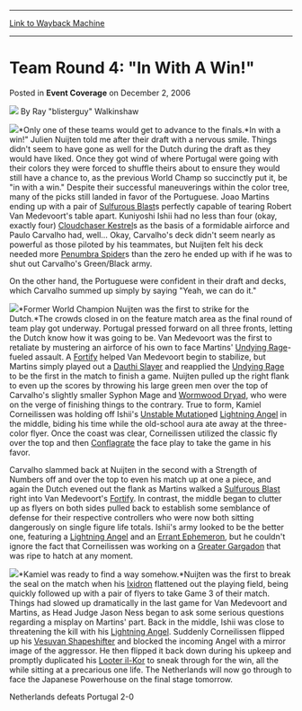 
---
[Link to Wayback Machine](https://web.archive.org/web/20210725100900/https://magic.wizards.com/en/articles/archive/event-coverage/team-round-4-win-2006-12-02)

[_metadata_:author]:- "Ray `blisterguy` Walkinshaw"
[_metadata_:description]:- "Only one of these teams would get to advance to the finals.In with a win!` Julien Nuijten told me after their draft with a nervous smile. Things didn't seem to have gone as well for the Dutch during the draft as they would have liked. Once they got wind of where Portugal were going with their colors they were forced to shuffle theirs about to ensure they would still have a"
[_metadata_:generator]:- "Drupal 7 (http://drupal.org)"
[_metadata_:node]:- "589891"
[_metadata_:publish_date]:- "2006-12-02"
[_metadata_:source]:- "div-main-content"
[_metadata_:title]:- "Team Round 4: `In With A Win!`"
[_metadata_:wayback_capture_timestamp]:- "2021-07-25 10:09:00"
[_metadata_:wayback_raw_url]:- "https://web.archive.org/web/20210725100900id_/https://magic.wizards.com/en/articles/archive/event-coverage/team-round-4-win-2006-12-02"
[_metadata_:wayback_url]:- "https://magic.wizards.com/en/articles/archive/event-coverage/team-round-4-win-2006-12-02"
---


Team Round 4: "In With A Win!"
==============================



 Posted in **Event Coverage**
 on December 2, 2006 






![](https://media.magic.wizards.com/styles/auth_small/public/generic-avatar-150_85.png)
By Ray "blisterguy" Walkinshaw











![](https://media.magic.wizards.com/image_legacy_migration/sideboard/images/worlds06/r4group.jpg)*Only one of these teams would get to advance to the finals.*In with a win!" Julien Nuijten told me after their draft with a nervous smile. Things didn't seem to have gone as well for the Dutch during the draft as they would have liked. Once they got wind of where Portugal were going with their colors they were forced to shuffle theirs about to ensure they would still have a chance to, as the previous World Champ so succinctly put it, be "in with a win." Despite their successful maneuverings within the color tree, many of the picks still landed in favor of the Portuguese. Joao Martins ending up with a pair of [Sulfurous Blast](https://gatherer.wizards.com/Pages/Card/Details.aspx?name=Sulfurous+Blast)s perfectly capable of tearing Robert Van Medevoort's table apart. Kuniyoshi Ishii had no less than four (okay, exactly four) [Cloudchaser Kestrel](https://gatherer.wizards.com/Pages/Card/Details.aspx?name=Cloudchaser+Kestrel)s as the basis of a formidable airforce and Paulo Carvalho had, well… Okay, Carvalho's deck didn't seem nearly as powerful as those piloted by his teammates, but Nuijten felt his deck needed more [Penumbra Spider](https://gatherer.wizards.com/Pages/Card/Details.aspx?name=Penumbra+Spider)s than the zero he ended up with if he was to shut out Carvalho's Green/Black army.


On the other hand, the Portuguese were confident in their draft and decks, which Carvalho summed up simply by saying "Yeah, we can do it."


![](https://media.magic.wizards.com/image_legacy_migration/sideboard/images/worlds06/r4Julien.jpg)*Former World Champion Nuijten was the first to strike for the Dutch.*The crowds closed in on the feature match area as the final round of team play got underway. Portugal pressed forward on all three fronts, letting the Dutch know how it was going to be. Van Medevoort was the first to retaliate by mustering an airforce of his own to face Martins' [Undying Rage](https://gatherer.wizards.com/Pages/Card/Details.aspx?name=Undying+Rage)-fueled assault. A [Fortify](https://gatherer.wizards.com/Pages/Card/Details.aspx?name=Fortify) helped Van Medevoort begin to stabilize, but Martins simply played out a [Dauthi Slayer](https://gatherer.wizards.com/Pages/Card/Details.aspx?name=Dauthi+Slayer) and reapplied the [Undying Rage](https://gatherer.wizards.com/Pages/Card/Details.aspx?name=Undying+Rage) to be the first in the match to finish a game. Nuijten pulled up the right flank to even up the scores by throwing his large green men over the top of Carvalho's slightly smaller Syphon Mage and [Wormwood Dryad](https://gatherer.wizards.com/Pages/Card/Details.aspx?name=Wormwood+Dryad), who were on the verge of finishing things to the contrary. True to form, Kamiel Corneilissen was holding off Ishii's [Unstable Mutation](https://gatherer.wizards.com/Pages/Card/Details.aspx?name=Unstable+Mutation)ed [Lightning Angel](https://gatherer.wizards.com/Pages/Card/Details.aspx?name=Lightning+Angel) in the middle, biding his time while the old-school aura ate away at the three-color flyer. Once the coast was clear, Corneilissen utilized the classic fly over the top and then [Conflagrate](https://gatherer.wizards.com/Pages/Card/Details.aspx?name=Conflagrate) the face play to take the game in his favor. 


Carvalho slammed back at Nuijten in the second with a Strength of Numbers off and over the top to even his match up at one a piece, and again the Dutch evened out the flank as Martins walked a [Sulfurous Blast](https://gatherer.wizards.com/Pages/Card/Details.aspx?name=Sulfurous+Blast) right into Van Medevoort's [Fortify](https://gatherer.wizards.com/Pages/Card/Details.aspx?name=Fortify). In contrast, the middle began to clutter up as flyers on both sides pulled back to establish some semblance of defense for their respective controllers who were now both sitting dangerously on single figure life totals. Ishii's army looked to be the better one, featuring a [Lightning Angel](https://gatherer.wizards.com/Pages/Card/Details.aspx?name=Lightning+Angel) and an [Errant Ephemeron](https://gatherer.wizards.com/Pages/Card/Details.aspx?name=Errant+Ephemeron), but he couldn't ignore the fact that Corneilissen was working on a [Greater Gargadon](https://gatherer.wizards.com/Pages/Card/Details.aspx?name=Greater+Gargadon) that was ripe to hatch at any moment. 


![](https://media.magic.wizards.com/image_legacy_migration/sideboard/images/worlds06/r4kamiel.jpg)*Kamiel was ready to find a way somehow.*Nuijten was the first to break the seal on the match when his [Ixidron](https://gatherer.wizards.com/Pages/Card/Details.aspx?name=Ixidron) flattened out the playing field, being quickly followed up with a pair of flyers to take Game 3 of their match. Things had slowed up dramatically in the last game for Van Medevoort and Martins, as Head Judge Jason Ness began to ask some serious questions regarding a misplay on Martins' part. Back in the middle, Ishii was close to threatening the kill with his [Lightning Angel](https://gatherer.wizards.com/Pages/Card/Details.aspx?name=Lightning+Angel). Suddenly Corneilissen flipped up his [Vesuvan Shapeshifter](https://gatherer.wizards.com/Pages/Card/Details.aspx?name=Vesuvan+Shapeshifter) and blocked the incoming Angel with a mirror image of the aggressor. He then flipped it back down during his upkeep and promptly duplicated his [Looter il-Kor](https://gatherer.wizards.com/Pages/Card/Details.aspx?name=Looter+il-Kor) to sneak through for the win, all the while sitting at a precarious one life. The Netherlands will now go through to face the Japanese Powerhouse on the final stage tomorrow. 


Netherlands defeats Portugal 2-0







